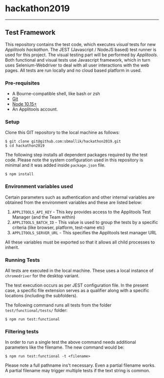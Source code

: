 # hackathon2019

***
## Test Framework

This repository contains the test code, which executes *visual* tests for new _Applitools hackathon_. The JEST (Javascript / NodeJS based) test runner is used for this project. The visual testing part will be performed by *Applitools*. Both functional and visual tests use Javascript framework, which in turn uses Selenium-Webdriver to deal with all user interactions with the web pages. All tests are run locally and no cloud based platform in used.

### Pre-requisites

* A Bourne-compatible shell, like bash or zsh
* [Git](http://gitscm.com/)
* [Node 10.15+](http://nodejs.org/)
* An Applitools account.

### Setup

Clone this GIT repository to the local machine as follows:
```
$ git clone git@github.com:sbmallik/hackathon2019.git
$ cd hackathon2019
```

The following step installs all dependent packages required by the test code. Please note the system configuration used in this repository is minimal and it was added inside `package.json` file.
```
$ npm install
```

### Environment variables used

Certain parameters such as authentication and other internal variables are obtained from the environment variables and these are listed below:

1. `APPLITOOLS_API_KEY` - This key provides access to the Applitools Test Manager (and the Team within)
1. `APPLITOOLS_BATCH_ID` - This value is used to group the tests by a specific criteria (like browser, platform, test-name etc)
1. `APPLITOOLS_SERVER_URL` - This specifies the Applitools test manager URL

All these variables must be exported so that it allows all child processes to inherit.

### Running Tests

All tests are executed in the local machine. These uses a local instance of `chromedriver` for the desktop variant.

The test execution occurs as per JEST configuration file. In the present case, a specific file extension serves as a qualifier along with a specific locations (including the subfolders).

The following command runs all tests from the folder `test/functional/tests/` folder:
```
$ npm run test:functional
```

### Filtering tests

In order to run a single test the above command needs additional parameters like the filename. The new command would be:
```
$ npm run test:functional -t <filename>
```
Please note a full pathname ins't necessary. Even a partial filename works. A partial filename may trigger multiple tests if the text string is common. 
